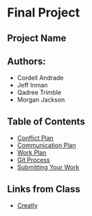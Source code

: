 # Final Project

## Project Name

## Authors:
* Cordell Andrade
* Jeff Inman
* Qadree Trimble
* Morgan Jackson




## Table of Contents
 - [Conflict Plan](#Conflict-Plan)
 - [Communication Plan](#Communication-Plan)
 - [Work Plan](#Work-Plan)
 - [Git Process](#Git-Process)
 - [Submitting Your Work](#Submitting-Your-Work)

## Links from Class
- [Creatly](http://creately.com/)



